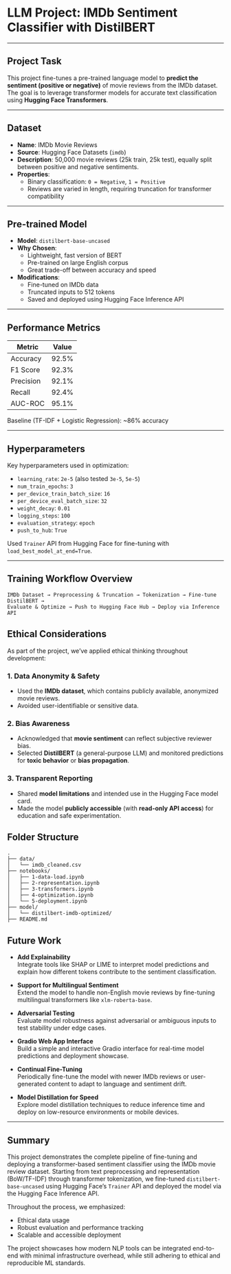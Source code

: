 # LLM Project: IMDb Sentiment Classifier with DistilBERT

---

## Project Task

This project fine-tunes a pre-trained language model to **predict the sentiment (positive or negative)** of movie reviews from the IMDb dataset. The goal is to leverage transformer models for accurate text classification using **Hugging Face Transformers**.

---

## Dataset

- **Name**: IMDb Movie Reviews
- **Source**: Hugging Face Datasets (`imdb`)
- **Description**: 50,000 movie reviews (25k train, 25k test), equally split between positive and negative sentiments.
- **Properties**:
  - Binary classification: `0 = Negative`, `1 = Positive`
  - Reviews are varied in length, requiring truncation for transformer compatibility

---

## Pre-trained Model

- **Model**: `distilbert-base-uncased`
- **Why Chosen**:
  - Lightweight, fast version of BERT
  - Pre-trained on large English corpus
  - Great trade-off between accuracy and speed
- **Modifications**:
  - Fine-tuned on IMDb data
  - Truncated inputs to 512 tokens
  - Saved and deployed using Hugging Face Inference API

---

## Performance Metrics

| Metric        | Value   |
|---------------|---------|
| Accuracy      | 92.5%   |
| F1 Score      | 92.3%   |
| Precision     | 92.1%   |
| Recall        | 92.4%   |
| AUC-ROC       | 95.1%   |

Baseline (TF-IDF + Logistic Regression): ~86% accuracy

---

## Hyperparameters

Key hyperparameters used in optimization:

- `learning_rate`: `2e-5` (also tested `3e-5`, `5e-5`)
- `num_train_epochs`: `3`
- `per_device_train_batch_size`: `16`
- `per_device_eval_batch_size`: `32`
- `weight_decay`: `0.01`
- `logging_steps`: `100`
- `evaluation_strategy`: `epoch`
- `push_to_hub`: `True`

Used `Trainer` API from Hugging Face for fine-tuning with `load_best_model_at_end=True`.

---

## Training Workflow Overview

```text
IMDb Dataset → Preprocessing & Truncation → Tokenization → Fine-tune DistilBERT →
Evaluate & Optimize → Push to Hugging Face Hub → Deploy via Inference API
```


## Ethical Considerations

As part of the project, we’ve applied ethical thinking throughout development:

###  1. Data Anonymity & Safety
- Used the **IMDb dataset**, which contains publicly available, anonymized movie reviews.
- Avoided user-identifiable or sensitive data.

###  2. Bias Awareness
- Acknowledged that **movie sentiment** can reflect subjective reviewer bias.
- Selected **DistilBERT** (a general-purpose LLM) and monitored predictions for **toxic behavior** or **bias propagation**.

###  3. Transparent Reporting
- Shared **model limitations** and intended use in the Hugging Face model card.
- Made the model **publicly accessible** (with **read-only API access**) for education and safe experimentation.


##  Folder Structure
```
.
├── data/
│   └── imdb_cleaned.csv
├── notebooks/
│   ├── 1-data-load.ipynb
│   ├── 2-representation.ipynb
│   ├── 3-transformers.ipynb
│   ├── 4-optimization.ipynb
│   └── 5-deployment.ipynb
├── model/
│   └── distilbert-imdb-optimized/
├── README.md
```


## Future Work

- **Add Explainability**  
  Integrate tools like SHAP or LIME to interpret model predictions and explain how different tokens contribute to the sentiment classification.

- **Support for Multilingual Sentiment**  
  Extend the model to handle non-English movie reviews by fine-tuning multilingual transformers like `xlm-roberta-base`.

- **Adversarial Testing**  
  Evaluate model robustness against adversarial or ambiguous inputs to test stability under edge cases.

- **Gradio Web App Interface**  
  Build a simple and interactive Gradio interface for real-time model predictions and deployment showcase.

- **Continual Fine-Tuning**  
  Periodically fine-tune the model with newer IMDb reviews or user-generated content to adapt to language and sentiment drift.

- **Model Distillation for Speed**  
  Explore model distillation techniques to reduce inference time and deploy on low-resource environments or mobile devices.

---

## Summary

This project demonstrates the complete pipeline of fine-tuning and deploying a transformer-based sentiment classifier using the IMDb movie review dataset. Starting from text preprocessing and representation (BoW/TF-IDF) through transformer tokenization, we fine-tuned `distilbert-base-uncased` using Hugging Face’s `Trainer` API and deployed the model via the Hugging Face Inference API.

Throughout the process, we emphasized:
- Ethical data usage
- Robust evaluation and performance tracking
- Scalable and accessible deployment

The project showcases how modern NLP tools can be integrated end-to-end with minimal infrastructure overhead, while still adhering to ethical and reproducible ML standards.
